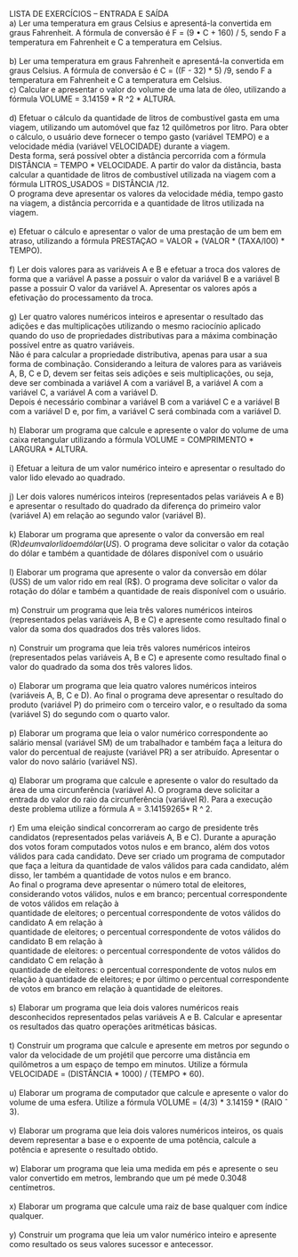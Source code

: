 LISTA DE EXERCÍCIOS – ENTRADA E SAÍDA<br>
a) Ler uma temperatura em graus Celsius e apresentá-la convertida em graus Fahrenheit. A fórmula de
conversão é F = (9 • C + 160) / 5, sendo F a temperatura em Fahrenheit e C a temperatura em Celsius.<br><br>
b) Ler uma temperatura em graus Fahrenheit e apresentá-la convertida em graus Celsius. A fórmula de
conversão é C = ((F - 32) * 5) /9, sendo F a temperatura em Fahrenheit e C a temperatura em Celsius.
<br>
c) Calcular e apresentar o valor do volume de uma lata de óleo, utilizando a fórmula VOLUME = 3.14159 *
R ^2 * ALTURA.<br><br>
d) Efetuar o cálculo da quantidade de litros de combustível gasta em uma viagem, utilizando um automóvel
que faz 12 quilômetros por litro. Para obter o cálculo, o usuário deve fornecer o tempo gasto (variável
TEMPO) e a velocidade média (variável VELOCIDADE) durante a viagem.<br> Desta forma, será possível
obter a distância percorrida com a fórmula DISTÂNCIA = TEMPO * VELOCIDADE. A partir do valor da
distância, basta calcular a quantidade de litros de combustível utilizada na viagem com a fórmula
LITROS_USADOS = DISTÂNCIA /12.<br> O programa deve apresentar os valores da velocidade média, tempo
gasto na viagem, a distância percorrida e a quantidade de litros utilizada na viagem.<br><br>
e) Efetuar o cálculo e apresentar o valor de uma prestação de um bem em atraso, utilizando a fórmula
PRESTAÇAO = VALOR + (VALOR * (TAXA/l00) * TEMPO).<br><br>
f) Ler dois valores para as variáveis A e B e efetuar a troca dos valores de forma que a variável A passe a
possuir o valor da variável B e a variável B passe a possuir O valor da variável A. Apresentar os valores
após a efetivação do processamento da troca.<br><br>
g) Ler quatro valores numéricos inteiros e apresentar o resultado das adições e das multiplicações
utilizando o mesmo raciocínio aplicado quando do uso de propriedades distributivas para a máxima
combinação possível entre as quatro variáveis.<br> Não é para calcular a propriedade distributiva, apenas para
usar a sua forma de combinação. Considerando a leitura de valores para as variáveis A, B, C e D, devem
ser feitas seis adições e seis multiplicações, ou seja, deve ser combinada a variável A com a variável B, a
variável A com a variável C, a variável A com a variável D.<br> Depois é necessário combinar a variável B com
a variável C e a variável B com a variável D e, por fim, a variável C será combinada com a variável D.<br><br>
h) Elaborar um programa que calcule e apresente o valor do volume de uma caixa retangular utilizando a
fórmula VOLUME = COMPRIMENTO * LARGURA * ALTURA.<br><br>
i) Efetuar a leitura de um valor numérico inteiro e apresentar o resultado do valor lido elevado ao quadrado.<br><br>
j) Ler dois valores numéricos inteiros (representados pelas variáveis A e B) e apresentar o resultado do
quadrado da diferença do primeiro valor (variável A) em relação ao segundo valor (variável B).<br><br>
k) Elaborar um programa que apresente o valor da conversão em real (R$) de um valor lido em dólar
(US$). O programa deve solicitar o valor da cotação do dólar e também a quantidade de dólares disponível
com o usuário<br><br>
l) Elaborar um programa que apresente o valor da conversão em dólar (USS) de um valor rido em real
(R$). O programa deve solicitar o valor da rotação do dólar e também a quantidade de reais disponível
com o usuário.<br><br>
m) Construir um programa que leia três valores numéricos inteiros (representados pelas variáveis A, B e
C) e apresente como resultado final o valor da soma dos quadrados dos três valores lidos.<br><br>
n) Construir um programa que leia três valores numéricos inteiros (representados pelas variáveis A, B e C)
e apresente como resultado final o valor do quadrado da soma dos três valores lidos.<br><br>
o) Elaborar um programa que leia quatro valores numéricos inteiros (variáveis A, B, C e D). Ao final o
programa deve apresentar o resultado do produto (variável P) do primeiro com o terceiro valor, e o
resultado da soma (variável S) do segundo com o quarto valor.<br><br>
p) Elaborar um programa que leia o valor numérico correspondente ao salário mensal (variável SM) de um
trabalhador e também faça a leitura do valor do percentual de reajuste (variável PR) a ser atribuído.
Apresentar o valor do novo salário (variável NS).<br><br>
q) Elaborar um programa que calcule e apresente o valor do resultado da área de uma circunferência
(variável A). O programa deve solicitar a entrada do valor do raio da circunferência (variável R). Para a
execução deste problema utilize a fórmula A = 3.14159265* R ^ 2.<br><br>
r) Em uma eleição sindical concorreram ao cargo de presidente três candidatos (representados pelas
variáveis A, B e C). Durante a apuração dos votos foram computados votos nulos e em branco, além dos
votos válidos para cada candidato. Deve ser criado um programa de computador que faça a leitura da
quantidade de valos válidos para cada candidato, além disso, ler também a
quantidade de votos nulos e em branco.<br> Ao final o programa deve apresentar o número total de eleitores,
considerando votos válidos, nulos e em branco; percentual correspondente de votos válidos em relação à<br>
quantidade de eleitores; o percentual correspondente de votos válidos do candidato A em relação à<br>
quantidade de eleitores; o percentual correspondente de votos válidos do candidato B em relação à<br>
quantidade de eleitores: o percentual correspondente de votos válidos do candidato C em relação à<br>
quantidade de eleitores: o percentual correspondente de votos nulos em relação à quantidade de eleitores;
e por último o percentual correspondente de votos em branco em relação à quantidade de eleitores.<br><br>
s) Elaborar um programa que leia dois valores numéricos reais desconhecidos representados pelas
variáveis A e B. Calcular e apresentar os resultados das quatro operações aritméticas básicas.<br><br>
t) Construir um programa que calcule e apresente em metros por segundo o valor da velocidade de um
projétil que percorre uma distância em quilômetros a um espaço de tempo em minutos. Utilize a fórmula
VELOCIDADE = (DISTÂNCIA * 1000) / (TEMPO * 60).<br><br>
u) Elaborar um programa de computador que calcule e apresente o valor do volume de uma esfera. Utilize
a fórmula VOLUME = (4/3) * 3.14159 * (RAIO ˆ 3).<br><br>
v) Elaborar um programa que leia dois valores numéricos inteiros, os quais devem representar a base e o
expoente de uma potência, calcule a potência e apresente o resultado obtido.<br><br>
w) Elaborar um programa que leia uma medida em pés e apresente o seu valor convertido em metros,
lembrando que um pé mede 0.3048 centímetros.<br><br>
x) Elaborar um programa que calcule uma raiz de base qualquer com índice qualquer.<br><br>
y) Construir um programa que leia um valor numérico inteiro e apresente como resultado os seus valores
sucessor e antecessor.<br><br>